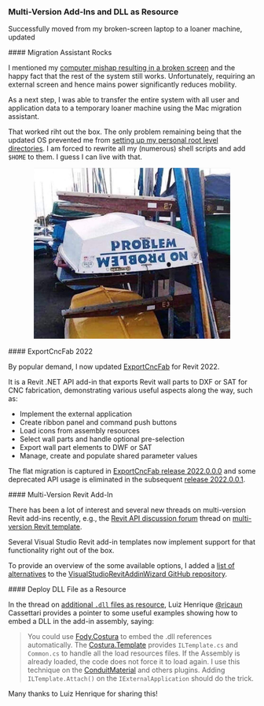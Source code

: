 <head>
<meta http-equiv="Content-Type" content="text/html; charset=utf-8">
<link rel="stylesheet" type="text/css" href="bc.css">
<script src="https://cdn.rawgit.com/google/code-prettify/master/loader/run_prettify.js" type="text/javascript"></script>
</head>

<!---

- used migration assistant to move to loaner machine
  /Users/jta/a/doc/revit/tbc/git/a/img/problem_no_problem.jpg

- ExportCncFab updated for Revit 2022 https://github.com/jeremytammik/ExportCncFab/releases/tag/2022.0.0.0
  ExportCncFab eliminated deprecated API usage https://github.com/jeremytammik/ExportCncFab/releases/tag/2022.0.0.1

- lots of interest and many threads on multi-version Revit add-in
  check out wizard alternatives
  https://forums.autodesk.com/t5/revit-api-forum/multi-version-revit-template/m-p/10659412
  https://github.com/jeremytammik/VisualStudioRevitAddinWizard#alternatives
  
- Additional .dll files as resource
  https://forums.autodesk.com/t5/revit-api-forum/additional-dll-files-as-resource/m-p/10653802#M58650
  ricaun in reply to: antonio.hipolito
  @jrothMEIand @antonio.hipolito you could use Fody.Costura to embed the .dll references automatically, the Costura.Template has the ILTemplate.cs and Common.cs to handle all the load resources files, if the Assembly is already loaded the code does not force it to load again.
  @jeremy.tammik I use this technic on the ConduitMaterial and others plugins.
  Adding... ILTemplate.Attach(); on the IExternalApplication should do the trick.

twitter:

add #thebuildingcoder

 with the #RevitAPI add-in #DynamoBim @AutodeskForge @AutodeskRevit #bim #ForgeDevCon 

&ndash; 
...

linkedin:

#bim #DynamoBim #ForgeDevCon #Revit #API #IFC #SDK #AI #VisualStudio #Autodesk #AEC #adsk

the [Revit API discussion forum](http://forums.autodesk.com/t5/revit-api-forum/bd-p/160) thread

<center>
<img src="img/" alt="" title="" width="600"/>
<p style="font-size: 80%; font-style:italic"></p>
</center>

**Question:** 

**Answer:**

**Response:**  

Many thanks to  for this very helpful explanation!

<pre class="code">
</pre>

-->

### Multi-Version Add-Ins and DLL as Resource

Successfully moved from my broken-screen laptop to a loaner machine, updated 

####<a name="2"></a> Migration Assistant Rocks

I mentioned
my [computer mishap resulting in a broken screen](https://thebuildingcoder.typepad.com/blog/2021/10/localised-forge-intros-and-apply-code-changes.html#2) and
the happy fact that the rest of the system still works.
Unfortunately, requiring an external screen and hence mains power significantly reduces mobility.

As a next step, I was able to transfer the entire system with all user and application data to a temporary loaner machine using the Mac migration assistant.

That worked riht out the box.
The only problem remaining being that the updated OS prevented me
from [setting up my personal root level directories](https://thebuildingcoder.typepad.com/blog/2021/08/revit-roadmap-api-and-da4r-survey.html#4).
I am forced to rewrite all my (numerous) shell scripts and add `$HOME` to them.
I guess I can live with that.

<center>
<img src="img/problem_no_problem.jpg" alt="Problem &ndash; no problem" title="Problem &ndash; no problem" width="400"/> <!-- 825 -->
</center>


####<a name="3"></a> ExportCncFab 2022 

By popular demand, I now
updated [ExportCncFab](https://github.com/jeremytammik/ExportCncFab) for Revit 2022.

It is a Revit .NET API add-in that exports Revit wall parts to DXF or SAT for CNC fabrication, demonstrating various useful aspects along the way, such as:

- Implement the external application
- Create ribbon panel and command push buttons
- Load icons from assembly resources
- Select wall parts and handle optional pre-selection
- Export wall part elements to DWF or SAT
- Manage, create and populate shared parameter values

The flat migration is captured
in [ExportCncFab release 2022.0.0.0](https://github.com/jeremytammik/ExportCncFab/releases/tag/2022.0.0.0) and
some deprecated API usage is eliminated in the subsequent
[release 2022.0.0.1](https://github.com/jeremytammik/ExportCncFab/releases/tag/2022.0.0.1).

####<a name="4"></a> Multi-Version Revit Add-In

There has been a lot of interest and several new threads on multi-version Revit add-ins recently, e.g.,
the [Revit API discussion forum](http://forums.autodesk.com/t5/revit-api-forum/bd-p/160) thread
on [multi-version Revit template](https://forums.autodesk.com/t5/revit-api-forum/multi-version-revit-template/m-p/10659412).

Several Visual Studio Revit add-in templates now implement support for that functionality right out of the box.

To provide an overview of the some available options, I added
a [list of alternatives](https://github.com/jeremytammik/VisualStudioRevitAddinWizard#alternatives) to
the [VisualStudioRevitAddinWizard GitHub repository](https://github.com/jeremytammik/VisualStudioRevitAddinWizard).

####<a name="5"></a> Deploy DLL File as a Resource

In the thread
on [additional `.dll` files as resource](https://forums.autodesk.com/t5/revit-api-forum/additional-dll-files-as-resource/m-p/10653802#M58650),
Luiz Henrique [@ricaun](https://forums.autodesk.com/t5/user/viewprofilepage/user-id/4176855) Cassettari provides
a pointer to some useful examples showing how to embed a DLL in the add-in assembly, saying:

> You could
use [Fody.Costura](https://github.com/Fody/Costura) to
embed the .dll references automatically.
The [Costura.Template](https://github.com/Fody/Costura/tree/develop/src/Costura.Template) provides
`ILTemplate.cs` and `Common.cs` to handle all the load resources files.
If the Assembly is already loaded, the code does not force it to load again.
I use this technique on
the [ConduitMaterial](https://apps.autodesk.com/RVT/en/Detail/Index?id=9120027511121592515) and
others plugins.
Adding `ILTemplate.Attach()` on the `IExternalApplication` should do the trick.

Many thanks to Luiz Henrique for sharing this!
